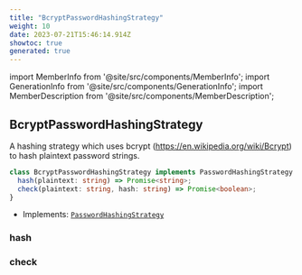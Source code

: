 ```yaml
---
title: "BcryptPasswordHashingStrategy"
weight: 10
date: 2023-07-21T15:46:14.914Z
showtoc: true
generated: true
---
```

<!-- This file was generated from the Vendure source. Do not modify. Instead, re-run the "docs:build" script -->
import MemberInfo from '@site/src/components/MemberInfo';
import GenerationInfo from '@site/src/components/GenerationInfo';
import MemberDescription from '@site/src/components/MemberDescription';


## BcryptPasswordHashingStrategy

<GenerationInfo sourceFile="packages/core/src/config/auth/bcrypt-password-hashing-strategy.ts" sourceLine="12" packageName="@vendure/core" since="1.3.0" />

A hashing strategy which uses bcrypt (https://en.wikipedia.org/wiki/Bcrypt) to hash plaintext password strings.

```ts title="Signature"
class BcryptPasswordHashingStrategy implements PasswordHashingStrategy {
  hash(plaintext: string) => Promise<string>;
  check(plaintext: string, hash: string) => Promise<boolean>;
}
```
* Implements: <code><a href='/reference/typescript-api/auth/password-hashing-strategy#passwordhashingstrategy'>PasswordHashingStrategy</a></code>



<div className="members-wrapper">

### hash

<MemberInfo kind="method" type="(plaintext: string) => Promise&#60;string&#62;"   />


### check

<MemberInfo kind="method" type="(plaintext: string, hash: string) => Promise&#60;boolean&#62;"   />




</div>
